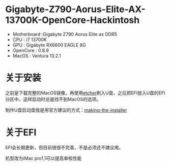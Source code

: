 # Gigabyte-Z790-Aorus-Elite-AX-13700K-OpenCore-Hackintosh

- Motherboard :Gigabyte Z790 Aorus Elite ax DDR5
- CPU : I7 13700K
- GPU : Gigabyte RX6600 EAGLE 8G
- OpenCore : 0.8.9
- MacOS : Ventura 13.2.1

# 关于安装
之前是下载完整的MacOS镜像，再使用[etcher](https://github.com/balena-io/etcher)刷入U盘，之后把EFI放入U盘的EFI分区中，这样启动时总是找不到MacOS的选项。

制作U盘启动盘我是用官方建议的方式：[making-the-installer](https://dortania.github.io/OpenCore-Install-Guide/installer-guide/windows-install.html#making-the-installer)

# 关于EFI
EFI会长期更新，但目前很很不完善，不是必须还不建议用。

机型改为iMac pro1,1可以提高单核性能
